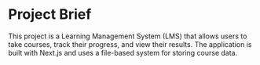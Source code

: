 # Project Brief

This project is a Learning Management System (LMS) that allows users to take courses, track their progress, and view their results. The application is built with Next.js and uses a file-based system for storing course data.
